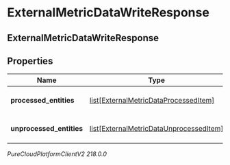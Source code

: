 # ExternalMetricDataWriteResponse

## ExternalMetricDataWriteResponse

## Properties

|Name | Type | Description | Notes|
|------------ | ------------- | ------------- | -------------|
| **processed_entities** | [list[ExternalMetricDataProcessedItem]](ExternalMetricDataProcessedItem) | The list of processed entities | [optional] |
| **unprocessed_entities** | [list[ExternalMetricDataUnprocessedItem]](ExternalMetricDataUnprocessedItem) | The list of unprocessed entities | [optional] |



_PureCloudPlatformClientV2 218.0.0_
